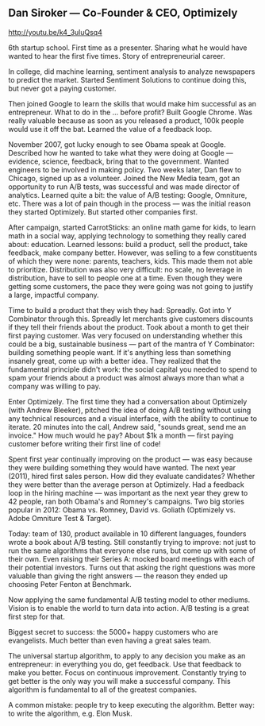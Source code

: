 ## Dan Siroker — Co-Founder & CEO, Optimizely

http://youtu.be/k4_3uluQsq4

6th startup school. First time as a presenter. Sharing what he would have wanted to hear the first five times. Story of entrepreneurial career.

In college, did machine learning, sentiment analysis to analyze newspapers to predict the market. Started Sentiment Solutions to continue doing this, but never got a paying customer.

Then joined Google to learn the skills that would make him successful as an entrepreneur. What to do in the ... before profit? Built Google Chrome. Was really valuable because as soon as you released a product, 100k people would use it off the bat. Learned the value of a feedback loop.

November 2007, got lucky enough to see Obama speak at Google. Described how he wanted to take what they were doing at Google — evidence, science, feedback, bring that to the government. Wanted engineers to be involved in making policy. Two weeks later, Dan flew to Chicago, signed up as a volunteer. Joined the New Media team, got an opportunity to run A/B tests, was successful and was made director of analytics. Learned quite a bit: the value of A/B testing: Google, Omniture, etc. There was a lot of pain though in the process — was the initial reason they started Optimizely. But started other companies first.

After campaign, started CarrotSticks: an online math game for kids, to learn math in a social way, applying technology to something they really cared about: education. Learned lessons: build a product, sell the product, take feedback, make company better. However, was selling to a few constituents of which they were none: parents, teachers, kids. This made them not able to prioritize. Distribution was also very difficult: no scale, no leverage in distribution, have to sell to people one at a time. Even though they were getting some customers, the pace they were going was not going to justify a large, impactful company.

Time to build a product that they wish they had: Spreadly. Got into Y Combinator through this. Spreadly let merchants give customers discounts if they tell their friends about the product. Took about a month to get their first paying customer. Was very focused on understanding whether this could be a big, sustainable business — part of the mantra of Y Combinator: building something people want. If it's anything less than something insanely great, come up with a better idea. They realized that the fundamental principle didn't work: the social capital you needed to spend to spam your friends about a product was almost always more than what a company was willing to pay.

Enter Optimizely. The first time they had a conversation about Optimizely (with Andrew Bleeker), pitched the idea of doing A/B testing without using any technical resources and a visual interface, with the ability to continue to iterate. 20 minutes into the call, Andrew said, "sounds great, send me an invoice." How much would he pay? About $1k a month — first paying customer before writing their first line of code!

Spent first year continually improving on the product — was easy because they were building something they would have wanted. The next year (2011), hired first sales person. How did they evaluate candidates? Whether they were better than the average person at Optimizely. Had a feedback loop in the hiring machine — was important as the next year they grew to 42 people, ran both Obama's and Romney's campaigns. Two big stories popular in 2012: Obama vs. Romney, David vs. Goliath (Optimizely vs. Adobe Omniture Test & Target).

Today: team of 130, product available in 10 different languages, founders wrote a book about A/B testing. Still constantly trying to improve: not just to run the same algorithms that everyone else runs, but come up with some of their own. Even raising their Series A: mocked board meetings with each of their potential investors. Turns out that asking the right questions was more valuable than giving the right answers — the reason they ended up choosing Peter Fenton at Benchmark.

Now applying the same fundamental A/B testing model to other mediums. Vision is to enable the world to turn data into action. A/B testing is a great first step for that.

Biggest secret to success: the 5000+ happy customers who are evangelists. Much better than even having a great sales team.

The universal startup algorithm, to apply to any decision you make as an entrepreneur: in everything you do, get feedback. Use that feedback to make you better. Focus on continuous improvement. Constantly trying to get better is the only way you will make a successful company. This algorithm is fundamental to all of the greatest companies.

A common mistake: people try to keep executing the algorithm. Better way: to write the algorithm, e.g. Elon Musk.
